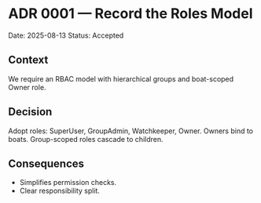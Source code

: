 # ADR 0001 — Record the Roles Model
Date: 2025-08-13
Status: Accepted

## Context
We require an RBAC model with hierarchical groups and boat-scoped Owner role.

## Decision
Adopt roles: SuperUser, GroupAdmin, Watchkeeper, Owner. Owners bind to boats. Group-scoped roles cascade to children.

## Consequences
- Simplifies permission checks.
- Clear responsibility split.
